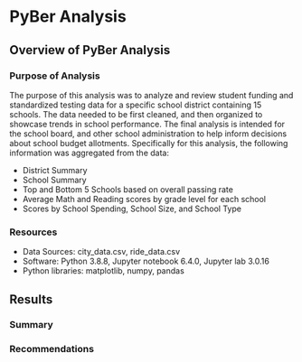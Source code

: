 # PyBer Analysis

## Overview of PyBer Analysis
### Purpose of Analysis
The purpose of this analysis was to analyze and review student funding and standardized testing data for a specific school district containing 15 schools.  The data needed to be first cleaned, and then organized to showcase trends in school  performance.  The final analysis is intended for the school board, and other school administration to help inform decisions about school budget allotments.  Specifically for this analysis, the following information was aggregated from the data:
- District Summary
- School Summary
- Top and Bottom 5 Schools based on overall passing rate
- Average Math and Reading scores by grade level for each school
- Scores by School Spending, School Size, and School Type

### Resources
- Data Sources: city_data.csv, ride_data.csv
- Software: Python 3.8.8, Jupyter notebook 6.4.0, Jupyter lab 3.0.16
- Python libraries: matplotlib, numpy, pandas

## Results

### Summary


### Recommendations
